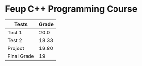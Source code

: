 # Feup C++ Programming Course

| Tests  | Grade |
| --- | --- |
| Test 1  | 20.0 |
| Test 2  | 18.33 |
| Project | 19.80 |
| Final Grade | 19 |
